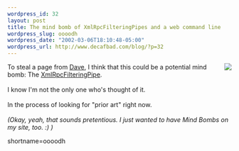 ```yaml
--- 
wordpress_id: 32
layout: post
title: The mind bomb of XmlRpcFilteringPipes and a web command line
wordpress_slug: oooodh
wordpress_date: "2002-03-06T18:10:48-05:00"
wordpress_url: http://www.decafbad.com/blog/?p=32
---
```

<a href="http://www.amazon.com/exec/obidos/ASIN/B0000026U0"><img src="http://images.amazon.com/images/P/B0000026U0.01.MZZZZZZZ.jpg" align="right"></a>To steal a page from <a href="http://www.scriptingnews.com">Dave</a>, I think that this could be a potential mind bomb:  The <a href="http://www.decafbad.com/twiki/bin/view/Main/XmlRpcFilteringPipe">XmlRpcFilteringPipe</a>.
<br /><br />
I know I'm not the only one who's thought of it.
<br /><br />
In the process of looking for "prior art" right now.
<br /><br />
<i>(Okay, yeah, that sounds pretentious.  I just wanted to have Mind Bombs on my site, too. :) )</i>
<!--more-->
shortname=oooodh
